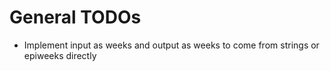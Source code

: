 # General TODOs

- Implement input as weeks and output as weeks to come from strings or epiweeks directly